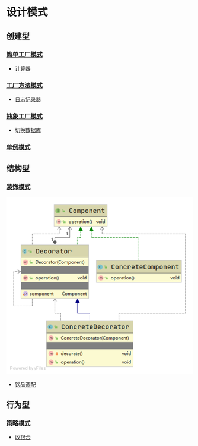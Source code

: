 # 设计模式

## 创建型

### [简单工厂模式][simple]
- [计算器][simple/calculator]

### [工厂方法模式][method]
- [日志记录器][method/logger]

### [抽象工厂模式][abstraction]
- [切换数据库][abstraction/database]


### [单例模式][singleton]

## 结构型

### [装饰模式][decorator]
![uml][decorator/uml]
- [饮品调配][decorator/drink]

## 行为型

### [策略模式][strategy]
- [收银台][strategy/cashier]


[simple]: https://github.com/fengbaoheng/design-pattern/blob/master/src/main/java/factory/simple
[simple/calculator]: https://github.com/fengbaoheng/design-pattern/tree/master/src/main/java/factory/simple/calculator

[method]: https://github.com/fengbaoheng/design-pattern/blob/master/src/main/java/factory/method
[method/logger]: https://github.com/fengbaoheng/design-pattern/blob/master/src/main/java/factory/method/logger

[abstraction]: https://github.com/fengbaoheng/design-pattern/tree/master/src/main/java/factory/abstraction
[abstraction/database]: https://github.com/fengbaoheng/design-pattern/tree/master/src/main/java/factory/abstraction/database

[singleton]: https://github.com/fengbaoheng/design-pattern/tree/master/src/main/java/singleton



[decorator]: https://github.com/fengbaoheng/design-pattern/blob/master/src/main/java/decorator
[decorator/uml]:  https://github.com/fengbaoheng/design-pattern/blob/master/src/main/java/decorator/uml/uml.png
[decorator/drink]: https://github.com/fengbaoheng/design-pattern/blob/master/src/main/java/decorator/drink



[strategy]: https://github.com/fengbaoheng/design-pattern/blob/master/src/main/java/strategy
[strategy/cashier]: https://github.com/fengbaoheng/design-pattern/blob/master/src/main/java/strategy/cashier